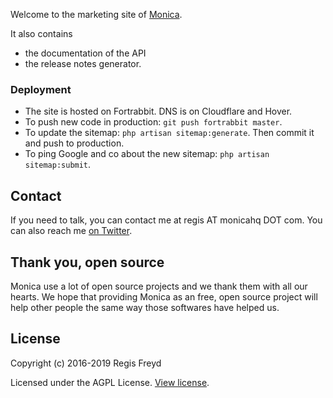 Welcome to the marketing site of [Monica](https://monicahq.com).

It also contains
* the documentation of the API
* the release notes generator.

### Deployment

* The site is hosted on Fortrabbit. DNS is on Cloudflare and Hover.
* To push new code in production: `git push fortrabbit master`.
* To update the sitemap: `php artisan sitemap:generate`. Then commit it and push to production.
* To ping Google and co about the new sitemap: `php artisan sitemap:submit`.

## Contact

If you need to talk, you can contact me at regis AT monicahq DOT com. You can also reach me [on Twitter](https://twitter.com/djaiss).

## Thank you, open source

Monica use a lot of open source projects and we thank them with all our hearts. We hope that providing Monica as an free, open source project will help other people the same way those softwares have helped us.

## License

Copyright (c) 2016-2019 Regis Freyd

Licensed under the AGPL License. [View license](/LICENSE).
